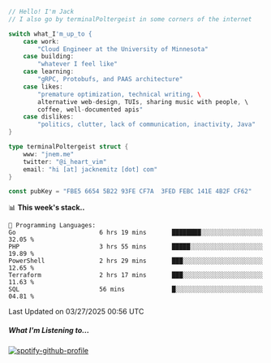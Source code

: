 ```go
// Hello! I'm Jack
// I also go by terminalPoltergeist in some corners of the internet

switch what_I'm_up_to {
    case work:
        "Cloud Engineer at the University of Minnesota"
    case building:
        "whatever I feel like"
    case learning:
        "gRPC, Protobufs, and PAAS architecture"
    case likes:
        "premature optimization, technical writing, \
        alternative web-design, TUIs, sharing music with people, \
        coffee, well-documented apis"
    case dislikes:
        "politics, clutter, lack of communication, inactivity, Java"
}

type terminalPoltergeist struct {
    www: "jnem.me"
    twitter: "@i_heart_vim"
    email: "hi [at] jacknemitz [dot] com"
}

const pubKey = "FBE5 6654 5B22 93FE CF7A  3FED FEBC 141E 4B2F CF62"
```

<!--START_SECTION:waka-->
📊 **This week's stack..** 

```text
💬 Programming Languages: 
Go                       6 hrs 19 mins       ████████░░░░░░░░░░░░░░░░░   32.05 % 
PHP                      3 hrs 55 mins       █████░░░░░░░░░░░░░░░░░░░░   19.89 % 
PowerShell               2 hrs 29 mins       ███░░░░░░░░░░░░░░░░░░░░░░   12.65 % 
Terraform                2 hrs 17 mins       ███░░░░░░░░░░░░░░░░░░░░░░   11.63 % 
SQL                      56 mins             █░░░░░░░░░░░░░░░░░░░░░░░░   04.81 % 
```


 Last Updated on 03/27/2025 00:56 UTC
<!--END_SECTION:waka-->

##### What I'm Listening to...

[![spotify-github-profile](https://jnem.me/listening-item?maxAge=2592000)](https://jnem.me/listening)
